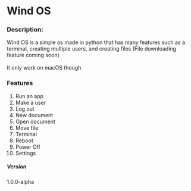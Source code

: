 # Wind OS
### Description:
Wind OS is a simple os made in python that has many features such as a terminal, creating multiple users, and creating files (File downloading feature coming soon)\
\
It only work on macOS though
### Features
1. Run an app
2. Make a user
3. Log out
4. New document
5. Open document
6. Move file
7. Terminal
8. Reboot
9. Power Off
10. Settings

##### Version
1.0.0-alpha
